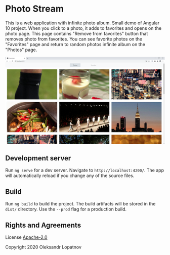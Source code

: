 # Photo Stream

This is a web application with infinite photo album. Small demo of Angular 10 project. When you click to a photo, it adds to favorites and opens on the photo page. This page contains "Remove from favorites" button that removes photo from favorites. You can see favorite photos on the "Favorites" page and return to random photos infinite album on the "Photos" page.

![./img/screenshot.png][screenshot]

## Development server

Run `ng serve` for a dev server. Navigate to `http://localhost:4200/`. The app will automatically reload if you change any of the source files.

## Build

Run `ng build` to build the project. The build artifacts will be stored in the `dist/` directory. Use the `--prod` flag for a production build.

## Rights and Agreements

License [Apache-2.0](https://github.com/lopatnov/photo-stream/blob/master/LICENSE)

Copyright 2020 Oleksandr Lopatnov

[screenshot]: ./img/screenshot.png
